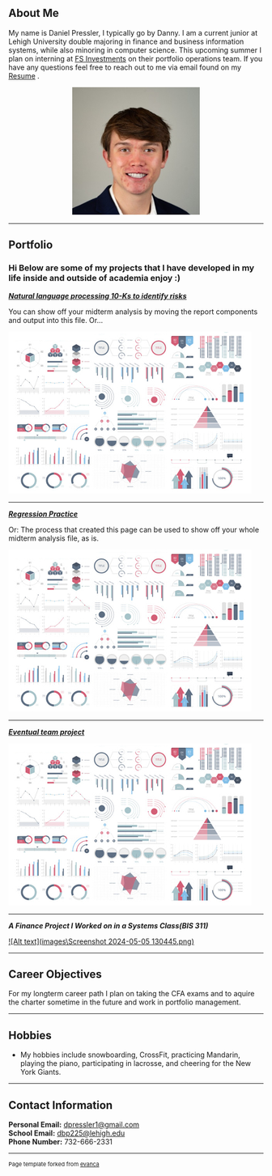 ## About Me

My name is Daniel Pressler, I typically go by Danny. I am a current junior at Lehigh University double majoring in finance and business information systems, while also minoring in computer science. This upcoming summer I plan on interning at [FS Investments](https://fsinvestments.com/) on their portfolio operations team. If you have any questions feel free to reach out to me via email found on my [Resume](https://docs.google.com/document/d/1OZFo_MYryiSrIePP2O6gl_asl9wdEXH1Pt8VXrazSj0/edit?usp=sharing)
.

<!-- Upload your own photo and change the path -->

<p style="text-align:center;">
  <img class="img-circle" src="https://github.com/DannyPress/DannyPress.github.io/blob/master/images/head%20Shot.jpeg" width="50%">
</p>

---

## Portfolio
### Hi Below are some of my projects that I have developed in my life inside and outside of academia enjoy :)
<!-- You can link to other websites, PDFs in this repo, and other pages in this repo -->

_**[Natural language processing 10-Ks to identify risks](midterm_summary)**_

You can show off your midterm analysis by moving the report components and output into this file. Or...

<img src="images/dummy_thumbnail.jpg?raw=true"/>

---

_**[Regression Practice](Regression_practice)**_

Or: The process that created this page can be used to show off your whole midterm analysis file, as is.

<img src="images/dummy_thumbnail.jpg?raw=true"/>

---

_**[Eventual team project](https://donbowen.github.io/teamproject/)**_

<img src="images/dummy_thumbnail.jpg?raw=true"/>

---

_**A Finance Project I Worked on in a Systems Class(BIS 311)**_

[![Alt text](images\Screenshot 2024-05-05 130445.png)](https://docs.google.com/document/d/10cHpVjkIyesi2v7P9vyu_-CrYbkO752d7X_vC23LTxU/edit?usp=sharing)


---

## Career Objectives

For my longterm career path I plan on taking the CFA exams and to aquire the charter sometime in the future and work in portfolio management.

---

## Hobbies

- My hobbies include snowboarding, CrossFit, practicing Mandarin, playing the piano, participating in lacrosse, and cheering for the New York Giants.

---

## Contact Information
**Personal Email:** dpressler1@gmail.com <br>
**School Email:** dbp225@lehigh.edu <br>
**Phone Number:** 732-666-2331 <br>

---

<p style="font-size:11px">Page template forked from <a href="https://github.com/evanca/quick-portfolio">evanca</a></p>
<!-- Remove above link if you don't want to attibute -->
